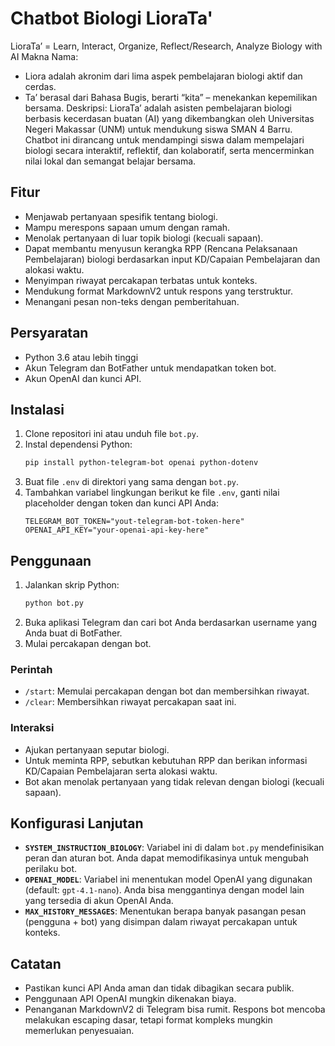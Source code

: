 # Chatbot Biologi LioraTa'

LioraTa’ = Learn, Interact, Organize, Reflect/Research, Analyze Biology with AI
Makna Nama:
- Liora adalah akronim dari lima aspek pembelajaran biologi aktif dan cerdas.
- Ta’ berasal dari Bahasa Bugis, berarti “kita” – menekankan kepemilikan bersama.
Deskripsi:
LioraTa’ adalah asisten pembelajaran biologi berbasis kecerdasan buatan (AI) yang dikembangkan oleh Universitas Negeri Makassar (UNM) untuk mendukung siswa SMAN 4 Barru. Chatbot ini dirancang untuk mendampingi siswa dalam mempelajari biologi secara interaktif, reflektif, dan kolaboratif, serta mencerminkan nilai lokal dan semangat belajar bersama.

## Fitur

*   Menjawab pertanyaan spesifik tentang biologi.
*   Mampu merespons sapaan umum dengan ramah.
*   Menolak pertanyaan di luar topik biologi (kecuali sapaan).
*   Dapat membantu menyusun kerangka RPP (Rencana Pelaksanaan Pembelajaran) biologi berdasarkan input KD/Capaian Pembelajaran dan alokasi waktu.
*   Menyimpan riwayat percakapan terbatas untuk konteks.
*   Mendukung format MarkdownV2 untuk respons yang terstruktur.
*   Menangani pesan non-teks dengan pemberitahuan.

## Persyaratan

*   Python 3.6 atau lebih tinggi
*   Akun Telegram dan BotFather untuk mendapatkan token bot.
*   Akun OpenAI dan kunci API.

## Instalasi

1.  Clone repositori ini atau unduh file `bot.py`.
2.  Instal dependensi Python:
    ```bash
    pip install python-telegram-bot openai python-dotenv
    ```
3.  Buat file `.env` di direktori yang sama dengan `bot.py`.
4.  Tambahkan variabel lingkungan berikut ke file `.env`, ganti nilai placeholder dengan token dan kunci API Anda:
    ```env
    TELEGRAM_BOT_TOKEN="yout-telegram-bot-token-here"
    OPENAI_API_KEY="your-openai-api-key-here"
    ```

## Penggunaan

1.  Jalankan skrip Python:
    ```bash
    python bot.py
    ```
2.  Buka aplikasi Telegram dan cari bot Anda berdasarkan username yang Anda buat di BotFather.
3.  Mulai percakapan dengan bot.

### Perintah

*   `/start`: Memulai percakapan dengan bot dan membersihkan riwayat.
*   `/clear`: Membersihkan riwayat percakapan saat ini.

### Interaksi

*   Ajukan pertanyaan seputar biologi.
*   Untuk meminta RPP, sebutkan kebutuhan RPP dan berikan informasi KD/Capaian Pembelajaran serta alokasi waktu.
*   Bot akan menolak pertanyaan yang tidak relevan dengan biologi (kecuali sapaan).

## Konfigurasi Lanjutan

*   **`SYSTEM_INSTRUCTION_BIOLOGY`**: Variabel ini di dalam `bot.py` mendefinisikan peran dan aturan bot. Anda dapat memodifikasinya untuk mengubah perilaku bot.
*   **`OPENAI_MODEL`**: Variabel ini menentukan model OpenAI yang digunakan (default: `gpt-4.1-nano`). Anda bisa menggantinya dengan model lain yang tersedia di akun OpenAI Anda.
*   **`MAX_HISTORY_MESSAGES`**: Menentukan berapa banyak pasangan pesan (pengguna + bot) yang disimpan dalam riwayat percakapan untuk konteks.

## Catatan

*   Pastikan kunci API Anda aman dan tidak dibagikan secara publik.
*   Penggunaan API OpenAI mungkin dikenakan biaya.
*   Penanganan MarkdownV2 di Telegram bisa rumit. Respons bot mencoba melakukan escaping dasar, tetapi format kompleks mungkin memerlukan penyesuaian.